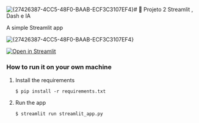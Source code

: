 ![{27426387-4CC5-48F0-BAAB-ECF3C3107EF4}](https://github.com/user-attachments/assets/ddc3a3d3-e750-44fd-b189-dc4306e849ce)# 🎈 Projeto 2 Streamlit , Dash e IA

A simple Streamlit app

![{27426387-4CC5-48F0-BAAB-ECF3C3107EF4}](https://github.com/user-attachments/assets/d55c7453-d95a-40df-b043-f665cb539367)


[![Open in Streamlit](https://static.streamlit.io/badges/streamlit_badge_black_white.svg)](https://blank-app-template.streamlit.app/)

### How to run it on your own machine

1. Install the requirements

   ```
   $ pip install -r requirements.txt
   ```

2. Run the app

   ```
   $ streamlit run streamlit_app.py
   ```
